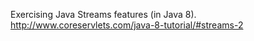 Exercising Java Streams features (in Java 8).
http://www.coreservlets.com/java-8-tutorial/#streams-2
